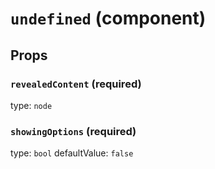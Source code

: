 `undefined` (component)
=======================



Props
-----

### `revealedContent` (required)

type: `node`


### `showingOptions` (required)

type: `bool`
defaultValue: `false`

